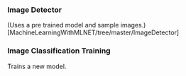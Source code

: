 ### Image Detector

(Uses a pre trained model and sample images.)[MachineLearningWithMLNET/tree/master/ImageDetector]

### Image Classification Training

Trains a new model.
